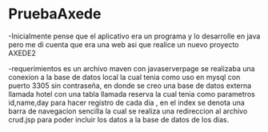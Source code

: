 # PruebaAxede
-Inicialmente pense que el aplicativo era un programa y lo desarrolle en java pero me di cuenta que era una web asi que realice un nuevo proyecto AXEDE2

-requerimientos es un archivo maven con javaserverpage se realizaba una conexion a la base de datos local la cual tenia como uso en mysql con puerto 3305 sin contraseña,
en donde se creo una base de datos externa llamada hotel con una tabla llamada reserva la cual tenia como parametros id,name,day para hacer registro de cada dia ,
en el index se denota una barra de navegacion sencilla la cual se realiza una redireccion al archivo crud.jsp para poder incluir los datos a la base de datos de los dias.
